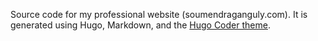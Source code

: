 Source code for my professional website (soumendraganguly.com). It is generated using Hugo, Markdown, and the [Hugo Coder theme](https://themes.gohugo.io/themes/hugo-coder/).
